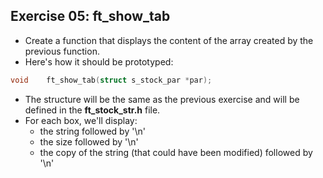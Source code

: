 ## Exercise 05: ft_show_tab
- Create a function that displays the content of the array created by the previous function.
- Here's how it should be prototyped:
```C
void	ft_show_tab(struct s_stock_par *par);
```
- The structure will be the same as the previous exercise and will be defined in the __ft_stock_str.h__ file.
- For each box, we'll display:
	- the string followed by '\n' 
	- the size followed by '\n'
	- the copy of the string (that could have been modified) followed by '\n' 